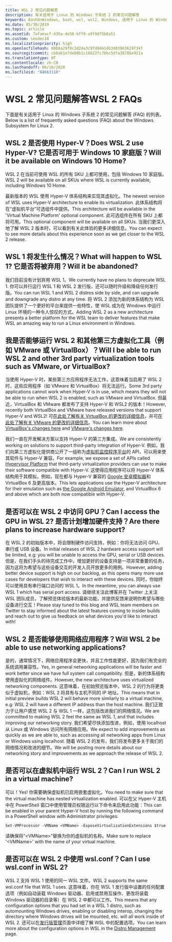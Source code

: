 ```yaml
---
title: WSL 2 常见问题解答
description: 有关适用于 Linux 的 Windows 子系统 2 的常见问题解答
keywords: BashOnWindows, bash, wsl, wsl2, Windows, 适用于 Linux 的 Windows 子系统, windowssubsystem, ubuntu, debian, suse, Windows 10, 安装
ms.date: 05/30/2019
ms.topic: article
ms.assetid: 7afaeacf-435a-4e58-bff0-a9f0d75b8a51
ms.custom: seodec18
ms.localizationpriority: high
ms.openlocfilehash: 89b8a29f0c2d24a3c97d9661db3d83963629f34f
ms.sourcegitcommit: cb8a61e7de08b1c18622fc78bc5dfa38786e921a
ms.translationtype: HT
ms.contentlocale: zh-CN
ms.lasthandoff: 06/10/2020
ms.locfileid: "84663110"
---
```

# <a name="wsl-2-faqs"></a><span data-ttu-id="d8f5c-104">WSL 2 常见问题解答</span><span class="sxs-lookup"><span data-stu-id="d8f5c-104">WSL 2 FAQs</span></span>

<span data-ttu-id="d8f5c-105">下面是有关适用于 Linux 的 Windows 子系统 2 的常见问题解答 (FAQ) 的列表。</span><span class="sxs-lookup"><span data-stu-id="d8f5c-105">Below is a list of frequently asked questions (FAQ) about the Windows Subsystem for Linux 2.</span></span>

## <a name="does-wsl-2-use-hyper-v-will-it-be-available-on-windows-10-home"></a><span data-ttu-id="d8f5c-106">WSL 2 是否使用 Hyper-V？</span><span class="sxs-lookup"><span data-stu-id="d8f5c-106">Does WSL 2 use Hyper-V?</span></span> <span data-ttu-id="d8f5c-107">它是否可用于 Windows 10 家庭版？</span><span class="sxs-lookup"><span data-stu-id="d8f5c-107">Will it be available on Windows 10 Home?</span></span>

<span data-ttu-id="d8f5c-108">WSL 2 在当前可使用 WSL 的所有 SKU 上都可使用，包括 Windows 10 家庭版。</span><span class="sxs-lookup"><span data-stu-id="d8f5c-108">WSL 2 will be available on all SKUs where WSL is currently available, including Windows 10 Home.</span></span>

<span data-ttu-id="d8f5c-109">最新版本的 WSL 使用 Hyper-V 体系结构来实现其虚拟化。</span><span class="sxs-lookup"><span data-stu-id="d8f5c-109">The newest version of WSL uses Hyper-V architecture to enable its virtualization.</span></span> <span data-ttu-id="d8f5c-110">此体系结构将在“虚拟机平台”可选组件中提供。</span><span class="sxs-lookup"><span data-stu-id="d8f5c-110">This architecture will be available in the 'Virtual Machine Platform' optional component.</span></span> <span data-ttu-id="d8f5c-111">此可选组件在所有 SKU 上都将可用。</span><span class="sxs-lookup"><span data-stu-id="d8f5c-111">This optional component will be available on all SKUs.</span></span> <span data-ttu-id="d8f5c-112">当我们更深入地了解 WSL 2 版本时，可以看到有关此体验的更多详细信息。</span><span class="sxs-lookup"><span data-stu-id="d8f5c-112">You can expect to see more details about this experience soon as we get closer to the WSL 2 release.</span></span>

## <a name="what-will-happen-to-wsl-1-will-it-be-abandoned"></a><span data-ttu-id="d8f5c-113">WSL 1 将发生什么情况？</span><span class="sxs-lookup"><span data-stu-id="d8f5c-113">What will happen to WSL 1?</span></span> <span data-ttu-id="d8f5c-114">它是否将被弃用？</span><span class="sxs-lookup"><span data-stu-id="d8f5c-114">Will it be abandoned?</span></span>

<span data-ttu-id="d8f5c-115">我们目前没有计划弃用 WSL 1。</span><span class="sxs-lookup"><span data-stu-id="d8f5c-115">We currently have no plans to deprecate WSL 1.</span></span> <span data-ttu-id="d8f5c-116">你可以并行运行 WSL 1 和 WSL 2 发行版，还可以随时升级和降级任何发行版。</span><span class="sxs-lookup"><span data-stu-id="d8f5c-116">You can run WSL 1 and WSL 2 distros side by side, and can upgrade and downgrade any distro at any time.</span></span> <span data-ttu-id="d8f5c-117">将 WSL 2 添加为新的体系结构为 WSL 团队提供了一个更好的平台来提供一些特性，使 WSL 成为在 Windows 中运行 Linux 环境的一种令人惊叹的方式。</span><span class="sxs-lookup"><span data-stu-id="d8f5c-117">Adding WSL 2 as a new architecture presents a better platform for the WSL team to deliver features that make WSL an amazing way to run a Linux environment in Windows.</span></span>

## <a name="will-i-be-able-to-run-wsl-2-and-other-3rd-party-virtualization-tools-such-as-vmware-or-virtualbox"></a><span data-ttu-id="d8f5c-118">我是否能够运行 WSL 2 和其他第三方虚拟化工具（例如 VMware 或 VirtualBox）？</span><span class="sxs-lookup"><span data-stu-id="d8f5c-118">Will I be able to run WSL 2 and other 3rd party virtualization tools such as VMware, or VirtualBox?</span></span>

<span data-ttu-id="d8f5c-119">当使用 Hyper-V 时，某些第三方应用程序无法工作，这意味着当启用了 WSL 2 时，这些应用程序（如 VMware 和 VirtualBox）将无法运行。</span><span class="sxs-lookup"><span data-stu-id="d8f5c-119">Some 3rd party applications cannot work when Hyper-V is in use, which means they will not be able to run when WSL 2 is enabled, such as VMware and VirtualBox.</span></span> <span data-ttu-id="d8f5c-120">但最近，VirtualBox 和 VMware 都发布了支持 Hyper-V 和 WSL2 的版本！</span><span class="sxs-lookup"><span data-stu-id="d8f5c-120">However, recently both VirtualBox and VMware have released versions that support Hyper-V and WSL2!</span></span> <span data-ttu-id="d8f5c-121">可[在此处了解有关 VirtualBox 的更改的详细信息][1]，并可[在此处了解有关 VMware 的更改的详细信息][4]。</span><span class="sxs-lookup"><span data-stu-id="d8f5c-121">You can learn more about [VirtualBox's changes here][1] and [VMware's changes here][4].</span></span>

<span data-ttu-id="d8f5c-122">我们一直在开发解决方案以支持 Hyper-V 的第三方集成。</span><span class="sxs-lookup"><span data-stu-id="d8f5c-122">We are consistently working on solutions to support third-party integration of Hyper-V.</span></span> <span data-ttu-id="d8f5c-123">例如，我们向第三方虚拟化提供商公开了一组称为[虚拟机监控程序平台][2]的 API，可以用来使其软件与 Hyper-V 兼容。</span><span class="sxs-lookup"><span data-stu-id="d8f5c-123">For example, we expose a set of APIs called [Hypervisor Platform][2] that third-party virtualization providers can use to make their software compatible with Hyper-V.</span></span> <span data-ttu-id="d8f5c-124">这使得应用程序可以将 Hyper-V 体系结构用于其模拟，例如，现在都与 Hyper-V 兼容的 [Google 安卓模拟器][3]和 VirtualBox 6 及更高版本。</span><span class="sxs-lookup"><span data-stu-id="d8f5c-124">This lets applications use the Hyper-V architecture for their emulation such as [the Google Android Emulator][3], and VirtualBox 6 and above which are both now compatible with Hyper-V.</span></span>

## <a name="can-i-access-the-gpu-in-wsl-2-are-there-plans-to-increase-hardware-support"></a><span data-ttu-id="d8f5c-125">是否可以在 WSL 2 中访问 GPU？</span><span class="sxs-lookup"><span data-stu-id="d8f5c-125">Can I access the GPU in WSL 2?</span></span> <span data-ttu-id="d8f5c-126">是否计划增加硬件支持？</span><span class="sxs-lookup"><span data-stu-id="d8f5c-126">Are there plans to increase hardware support?</span></span>

<span data-ttu-id="d8f5c-127">在 WSL 2 的初始版本中，将会限制硬件访问支持，例如：你将无法访问 GPU、串行或 USB 设备。</span><span class="sxs-lookup"><span data-stu-id="d8f5c-127">In initial releases of WSL 2 hardware access support will be limited, e.g: you will be unable to access the GPU, serial or USB devices.</span></span> <span data-ttu-id="d8f5c-128">但是，在我们手头的待完成工作中，增加更好的设备支持是一项非常重要的任务，因为这将为希望与这些设备交互的开发人员开放更多的用例。</span><span class="sxs-lookup"><span data-stu-id="d8f5c-128">However, adding better device support is high on our backlog, as this opens many more use cases for developers that wish to interact with these devices.</span></span> <span data-ttu-id="d8f5c-129">同时，你始终可以使用具有串行端口访问的 WSL 1。</span><span class="sxs-lookup"><span data-stu-id="d8f5c-129">In the meantime, you can always use WSL 1 which has serial port access.</span></span> <span data-ttu-id="d8f5c-130">请继续关注此博客并在 Twitter 上关注 WSL 团队成员，了解预览体验版本的最新功能，并提供反馈来说明你希望与哪些设备进行交互！</span><span class="sxs-lookup"><span data-stu-id="d8f5c-130">Please stay tuned to this blog and WSL team members on Twitter to stay informed about the latest features coming to insider builds and reach out to give us feedback on what devices you'd like to interact with!</span></span>

## <a name="will-wsl-2-be-able-to-use-networking-applications"></a><span data-ttu-id="d8f5c-131">WSL 2 是否能够使用网络应用程序？</span><span class="sxs-lookup"><span data-stu-id="d8f5c-131">Will WSL 2 be able to use networking applications?</span></span>

<span data-ttu-id="d8f5c-132">是的，通常情况下，网络应用程序会更快，并且工作性能更好，因为我们有完全的系统调用兼容性。</span><span class="sxs-lookup"><span data-stu-id="d8f5c-132">Yes, in general networking applications will be faster and work better since we have full system call compatibility.</span></span> <span data-ttu-id="d8f5c-133">但是，新的体系结构使用虚拟化的网络组件。</span><span class="sxs-lookup"><span data-stu-id="d8f5c-133">However, the new architecture uses virtualized networking components.</span></span> <span data-ttu-id="d8f5c-134">这意味着，在初始预览版本中，WSL 2 的行为将更类似于虚拟机，例如：WSL 2 将具有与主机不同的 IP 地址。</span><span class="sxs-lookup"><span data-stu-id="d8f5c-134">This means that in initial preview builds WSL 2 will behave more similarly to a virtual machine, e.g: WSL 2 will have a different IP address than the host machine.</span></span> <span data-ttu-id="d8f5c-135">我们正致力于让用户感觉 WSL 2 与 WSL 1 一样，这包括改进我们的网络情况。</span><span class="sxs-lookup"><span data-stu-id="d8f5c-135">We are committed to making WSL 2 feel the same as WSL 1, and that includes improving our networking story.</span></span> <span data-ttu-id="d8f5c-136">我们希望尽快添加改进，例如，使用 localhost 从 Linux 或 Windows 访问所有网络应用。</span><span class="sxs-lookup"><span data-stu-id="d8f5c-136">We expect to add improvements as quickly as we are able to, such as accessing all networking apps from Linux or Windows using localhost.</span></span> <span data-ttu-id="d8f5c-137">随着 WSL 2 的发布，我们将发布更多关于我们的网络情况和改进的细节。</span><span class="sxs-lookup"><span data-stu-id="d8f5c-137">We will be posting more details about our networking story and improvements as we approach the release of WSL 2.</span></span>

## <a name="can-i-run-wsl-2-in-a-virtual-machine"></a><span data-ttu-id="d8f5c-138">是否可以在虚拟机中运行 WSL 2？</span><span class="sxs-lookup"><span data-stu-id="d8f5c-138">Can I run WSL 2 in a virtual machine?</span></span>

<span data-ttu-id="d8f5c-139">可以！</span><span class="sxs-lookup"><span data-stu-id="d8f5c-139">Yes!</span></span> <span data-ttu-id="d8f5c-140">你需要确保虚拟机已启用嵌套虚拟化。</span><span class="sxs-lookup"><span data-stu-id="d8f5c-140">You need to make sure that the virtual machine has nested virtualization enabled.</span></span> <span data-ttu-id="d8f5c-141">可以在父 Hyper-V 主机中在 PowerShell 窗口中使用管理员权限运行以下命令来启用此功能：</span><span class="sxs-lookup"><span data-stu-id="d8f5c-141">This can be enabled in your parent Hyper-V host by running the following command in a PowerShell window with Administrator privileges:</span></span>

`Set-VMProcessor -VMName <VMName> -ExposeVirtualizationExtensions $true`

<span data-ttu-id="d8f5c-142">请确保将“&lt;VMName&gt;”替换为你的虚拟机的名称。</span><span class="sxs-lookup"><span data-stu-id="d8f5c-142">Make sure to replace '&lt;VMName&gt;' with the name of your virtual machine.</span></span>

## <a name="can-i-use-wslconf-in-wsl-2"></a><span data-ttu-id="d8f5c-143">是否可以在 WSL 2 中使用 wsl.conf？</span><span class="sxs-lookup"><span data-stu-id="d8f5c-143">Can I use wsl.conf in WSL 2?</span></span>

<span data-ttu-id="d8f5c-144">WSL 2 支持 WSL 1 使用的同一 WSL 文件。</span><span class="sxs-lookup"><span data-stu-id="d8f5c-144">WSL 2 supports the same wsl.conf file that WSL 1 uses.</span></span> <span data-ttu-id="d8f5c-145">这意味着，你在 WSL 1 发行版中设置的任何配置选项（例如自动装载 Windows 驱动器、启用或禁用互操作、更改将装载 Windows 驱动器的目录等）在 WSL 2 中都可以工作。</span><span class="sxs-lookup"><span data-stu-id="d8f5c-145">This means that any configuration options that you had set in a WSL 1 distro, such as automounting Windows drives, enabling or disabling interop, changing the directory where Windows drives will be mounted, etc. will all work inside of WSL 2.</span></span> <span data-ttu-id="d8f5c-146">还可以在[发行版管理](./wsl-config.md)页面中详细了解 WSL 中的配置选项。</span><span class="sxs-lookup"><span data-stu-id="d8f5c-146">You can learn more about the configuration options in WSL in the [Distro Management](./wsl-config.md) page.</span></span>

 [1]: https://www.virtualbox.org/wiki/Changelog-6.0
 [2]: https://docs.microsoft.com/virtualization/api/
 [3]: https://devblogs.microsoft.com/visualstudio/hyper-v-android-emulator-support/
 [4]: https://blogs.vmware.com/workstation/2020/01/vmware-workstation-tech-preview-20h1.html
